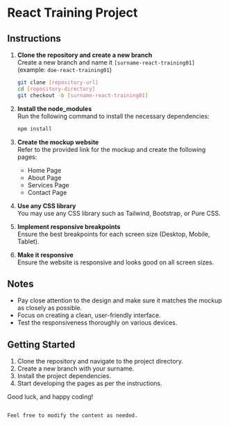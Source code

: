 # React Training Project

## Instructions

1. **Clone the repository and create a new branch**  
   Create a new branch and name it `[surname-react-training01]`  
   (example: `doe-react-training01`)

   ```sh
   git clone [repository-url]
   cd [repository-directory]
   git checkout -b [surname-react-training01]
   ```

2. **Install the node_modules**  
   Run the following command to install the necessary dependencies:

   ```sh
   npm install
   ```

3. **Create the mockup website**  
   Refer to the provided link for the mockup and create the following pages:

   - Home Page
   - About Page
   - Services Page
   - Contact Page

4. **Use any CSS library**  
   You may use any CSS library such as Tailwind, Bootstrap, or Pure CSS.

5. **Implement responsive breakpoints**  
   Ensure the best breakpoints for each screen size (Desktop, Mobile, Tablet).

6. **Make it responsive**  
   Ensure the website is responsive and looks good on all screen sizes.

## Notes

- Pay close attention to the design and make sure it matches the mockup as closely as possible.
- Focus on creating a clean, user-friendly interface.
- Test the responsiveness thoroughly on various devices.

## Getting Started

1. Clone the repository and navigate to the project directory.
2. Create a new branch with your surname.
3. Install the project dependencies.
4. Start developing the pages as per the instructions.

Good luck, and happy coding!

```

Feel free to modify the content as needed.
```
